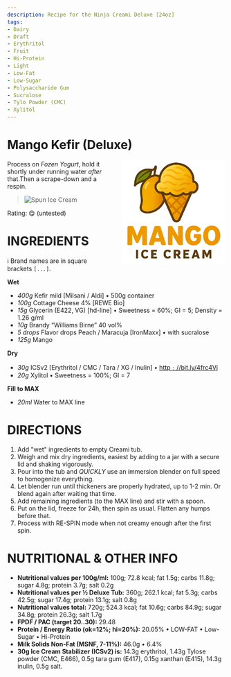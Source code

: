 ```yaml
---
description: Recipe for the Ninja Creami Deluxe [24oz]
tags:
- Dairy
- Draft
- Erythritol
- Fruit
- Hi-Protein
- Light
- Low-Fat
- Low-Sugar
- Polysaccharide Gum
- Sucralose
- Tylo Powder (CMC)
- Xylitol
---
```

# Mango Kefir (Deluxe)
<img style="float: right; margin-left: 1.5em;" width=240 alt="Logo" src="https://raw.githubusercontent.com/jhermann/ice-creamery/refs/heads/main/assets/mango-ice-cream-logo.png" />

Process on *Fozen Yogurt*, hold it shortly under running water *after* that.Then a scrape-down and a respin.

> <img width=360 alt="Spun Ice Cream" src="" />

Rating: 😋 (untested)

# INGREDIENTS

ℹ️ Brand names are in square brackets `[...]`.

**Wet**

  - _400g_ Kefir mild [Milsani / Aldi] • 500g container
  - _100g_ Cottage Cheese 4% [REWE Bio]
  - _15g_ Glycerin (E422, VG) [hd-line] • Sweetness = 60%; GI = 5; Density = 1.26 g/ml
  - _10g_ Brandy “Williams Birne” 40 vol%
  - _5 drops_ Flavor drops Peach / Maracuja [IronMaxx] • with sucralose
  - _125g_ Mango

**Dry**

  - _30g_ ICSv2 [Erythritol / CMC / Tara / XG / Inulin] • [http﹕//bit.ly/4frc4Vj](https://github.com/jhermann/ice-creamery/tree/main/recipes/Ice%20Cream%20Stabilizer%20%28ICS%29)
  - _20g_ Xylitol • Sweetness = 100%; GI = 7

**Fill to MAX**

  - _20ml_ Water to MAX line

# DIRECTIONS

 1. Add "wet" ingredients to empty Creami tub.
 1. Weigh and mix dry ingredients, easiest by adding to a jar with a secure lid and shaking vigorously.
 1. Pour into the tub and *QUICKLY* use an immersion blender on full speed to homogenize everything.
 1. Let blender run until thickeners are properly hydrated, up to 1-2 min. Or blend again after waiting that time.
 1. Add remaining ingredients (to the MAX line) and stir with a spoon.
 1. Put on the lid, freeze for 24h, then spin as usual. Flatten any humps before that.
 1. Process with RE-SPIN mode when not creamy enough after the first spin.

# NUTRITIONAL & OTHER INFO
- **Nutritional values per 100g/ml:** 100g; 72.8 kcal; fat 1.5g; carbs 11.8g; sugar 4.8g; protein 3.7g; salt 0.2g
- **Nutritional values per ½ Deluxe Tub:** 360g; 262.1 kcal; fat 5.3g; carbs 42.5g; sugar 17.4g; protein 13.1g; salt 0.8g
- **Nutritional values total:** 720g; 524.3 kcal; fat 10.6g; carbs 84.9g; sugar 34.8g; protein 26.3g; salt 1.7g
- **FPDF / PAC (target 20..30):** 29.48
- **Protein / Energy Ratio (ok=12%; hi=20%):** 20.05% • LOW-FAT • Low-Sugar • Hi-Protein
- **Milk Solids Non-Fat (MSNF, 7-11%):** 46.0g • 6.4%
- **30g Ice Cream Stabilizer (ICSv2) is:** 14.3g erythritol, 1.43g Tylose powder (CMC, E466), 
0.5g tara gum (E417), 0.15g xanthan (E415),
14.3g inulin, 0.5g salt.
